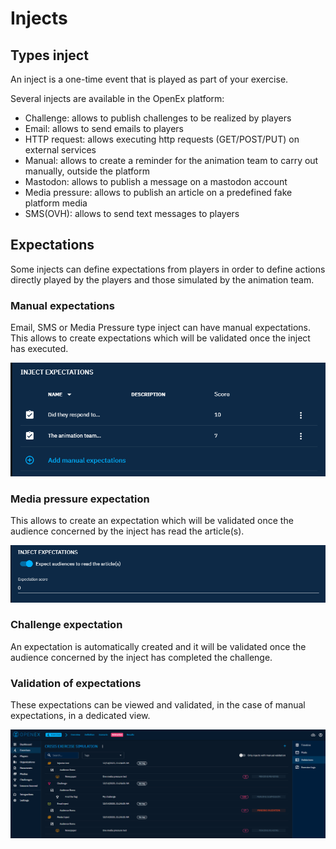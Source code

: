 # Injects

## Types inject

An inject is a one-time event that is played as part of your exercise.

Several injects are available in the OpenEx platform:

- Challenge: allows to publish challenges to be realized by players
- Email: allows to send emails to players
- HTTP request: allows executing http requests (GET/POST/PUT) on external services
- Manual: allows to create a reminder for the animation team to carry out manually, outside the platform
- Mastodon: allows to publish a message on a mastodon account
- Media pressure: allows to publish an article on a predefined fake platform media
- SMS(OVH): allows to send text messages to players

## Expectations

Some injects can define expectations from players in order to define actions
directly played by the players and those simulated by the animation team.

### Manual expectations

Email, SMS or Media Pressure type inject can have manual expectations.
This allows to create expectations which will be validated once the inject has executed.

![Expectation manual](assets/expectation-manual.png)

### Media pressure expectation

This allows to create an expectation which will be validated once the audience concerned by the inject has read the article(s).

![Expectation media](assets/expectation-media.png)

### Challenge expectation

An expectation is automatically created and it will be validated once the audience concerned by the inject has completed the challenge.

### Validation of expectations

These expectations can be viewed and validated, in the case of manual expectations, in a dedicated view.

![Expectation validation](assets/expectation-validation.png)
